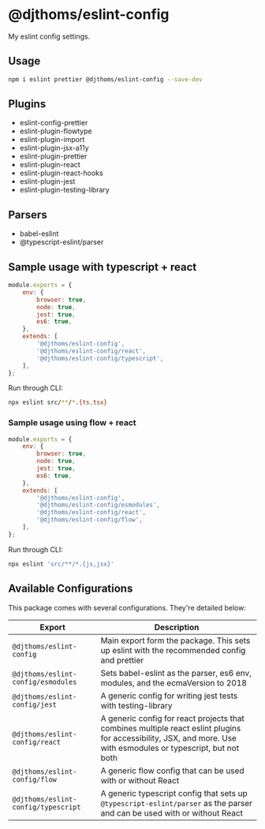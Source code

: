 # @djthoms/eslint-config

My eslint config settings.

## Usage

```sh
npm i eslint prettier @djthoms/eslint-config --save-dev
```

## Plugins

-   eslint-config-prettier
-   eslint-plugin-flowtype
-   eslint-plugin-import
-   eslint-plugin-jsx-a11y
-   eslint-plugin-prettier
-   eslint-plugin-react
-   eslint-plugin-react-hooks
-   eslint-plugin-jest
-   eslint-plugin-testing-library

## Parsers

-   babel-eslint
-   @typescript-eslint/parser

## Sample usage with typescript + react

```js
module.exports = {
    env: {
        browser: true,
        node: true,
        jest: true,
        es6: true,
    },
    extends: [
        '@djthoms/eslint-config',
        '@djthoms/eslint-config/react',
        '@djthoms/eslint-config/typescript',
    ],
};
```

Run through CLI:

```bash
npx eslint src/**/*.{ts,tsx}
```

### Sample usage using flow + react

```js
module.exports = {
    env: {
        browser: true,
        node: true,
        jest: true,
        es6: true,
    },
    extends: [
        '@djthoms/eslint-config',
        '@djthoms/eslint-config/esmodules',
        '@djthoms/eslint-config/react',
        '@djthoms/eslint-config/flow',
    ],
};
```

Run through CLI:

```sh
npx eslint 'src/**/*.{js,jsx}'
```

## Available Configurations

This package comes with several configurations. They're detailed below:

| Export                              | Description                                                                                                                                                      |
| ----------------------------------- | ---------------------------------------------------------------------------------------------------------------------------------------------------------------- |
| `@djthoms/eslint-config`            | Main export form the package. This sets up eslint with the recommended config and prettier                                                                       |
| `@djthoms/eslint-config/esmodules`  | Sets babel-eslint as the parser, es6 env, modules, and the ecmaVersion to 2018                                                                                   |
| `@djthoms/eslint-config/jest`       | A generic config for writing jest tests with testing-library                                                                                                     |
| `@djthoms/eslint-config/react`      | A generic config for react projects that combines multiple react eslint plugins for accessibility, JSX, and more. Use with esmodules or typescript, but not both |
| `@djthoms/eslint-config/flow`       | A generic flow config that can be used with or without React                                                                                                     |
| `@djthoms/eslint-config/typescript` | A generic typescript config that sets up `@typescript-eslint/parser` as the parser and can be used with or without React                                         |
